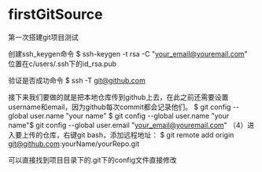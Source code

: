 firstGitSource
==============

第一次搭建git项目测试

创建ssh_keygen命令
$ ssh-keygen -t rsa -C "your_email@youremail.com"
位置在c/users/.ssh下的id_rsa.pub

验证是否成功命令
$ ssh -T git@github.com

接下来我们要做的就是把本地仓库传到github上去，在此之前还需要设置username和email，因为github每次commit都会记录他们。
 $ git config --global user.name "your name" 
  $ git config --global user.name "your name"$ git config --global user.email "your_email@youremail.com"
  （4）进入要上传的仓库，右键git bash，添加远程地址：
  $ git remote add origin git@github.com:yourName/yourRepo.git
  
可以直接找到项目目录下的.git下的config文件直接修改

